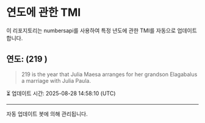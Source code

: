 
# 연도에 관한 TMI

이 리포지토리는 numbersapi를 사용하여 특정 년도에 관한 TMI를 자동으로 업데이트합니다.

## 연도: (219 )
> 219 is the year that Julia Maesa arranges for her grandson Elagabalus a marriage with Julia Paula.

⏳ 업데이트 시간: 2025-08-28 14:58:10 (UTC)

---
자동 업데이트 봇에 의해 관리됩니다.
